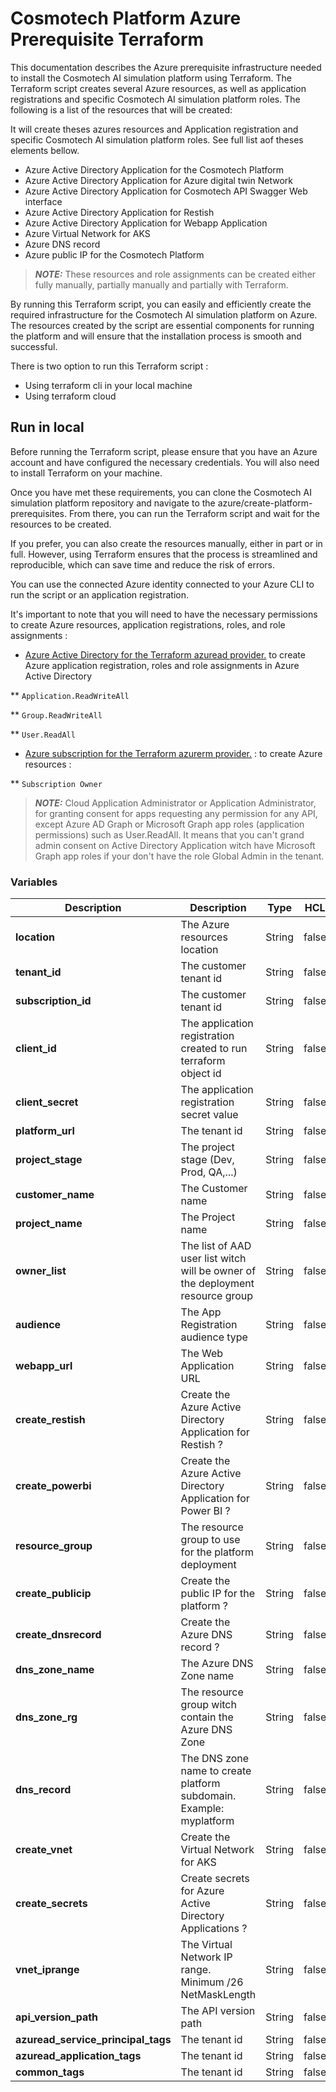 # Cosmotech Platform Azure Prerequisite Terraform

This documentation describes the Azure prerequisite infrastructure needed to install the Cosmotech AI simulation platform using Terraform. The Terraform script creates several Azure resources, as well as application registrations and specific Cosmotech AI simulation platform roles. The following is a list of the resources that will be created:

It will create theses azures resources and Application registration and specific Cosmotech AI simulation platform roles. See full list aof theses elements bellow.

- Azure Active Directory Application for the Cosmotech Platform
- Azure Active Directory Application for Azure digital twin Network
- Azure Active Directory Application for Cosmotech API Swagger Web interface
- Azure Active Directory Application for Restish
- Azure Active Directory Application for Webapp Application
- Azure Virtual Network for AKS
- Azure DNS record
- Azure public IP for the Cosmotech Platform

> **_NOTE:_**  These resources and role assignments can be created either fully manually, partially manually and partially with Terraform.

By running this Terraform script, you can easily and efficiently create the required infrastructure for the Cosmotech AI simulation platform on Azure. The resources created by the script are essential components for running the platform and will ensure that the installation process is smooth and successful.

There is two option to run this Terraform script :

- Using terraform cli in your local machine
- Using terraform cloud

## Run in local

Before running the Terraform script, please ensure that you have an Azure account and have configured the necessary credentials. You will also need to install Terraform on your machine.

Once you have met these requirements, you can clone the Cosmotech AI simulation platform repository and navigate to the azure/create-platform-prerequisites. From there, you can run the Terraform script and wait for the resources to be created.

If you prefer, you can also create the resources manually, either in part or in full. However, using Terraform ensures that the process is streamlined and reproducible, which can save time and reduce the risk of errors.

You can use the connected Azure identity connected to your Azure CLI to run the script or an application registration.


It's important to note that you will need to have the necessary permissions to create Azure resources, application registrations, roles, and role assignments :

* [Azure Active Directory for the Terraform azuread provider.](https://registry.terraform.io/providers/hashicorp/azuread/latest/docs/guides/service_principal_client_secret) to create Azure application registration, roles and role assignments in Azure Active Directory

** `Application.ReadWriteAll`

** `Group.ReadWriteAll`

** `User.ReadAll`

* [Azure subscription for the Terraform azurerm provider.](https://registry.terraform.io/providers/hashicorp/azurerm/latest/docs/guides/service_principal_client_secret) :  to create Azure resources :

** `Subscription Owner`

> **_NOTE:_**  Cloud Application Administrator or Application Administrator, for granting consent for apps requesting any permission for any API, except Azure AD Graph or Microsoft Graph app roles (application permissions) such as User.ReadAll. It means that you can't grand admin consent on Active Directory Application witch have Microsoft Graph app roles if your don't have the role Global Admin in the tenant.

### Variables

| Description                        | Description                                                                    | Type   | HCL   | Sensitive | Default | Comment |
| ---------------------------------- | ------------------------------------------------------------------------------ | ------ | ----- | --------- | ------- | ------- |
| **location**                       | The Azure resources location                                                   | String | false | false     |         |         |
| **tenant_id**                      | The customer tenant id                                                         | String | false | false     |         |         |
| **subscription_id**                | The customer tenant id                                                         | String | false | false     |         |         |
| **client_id**                      | The application registration created to run terraform object id                | String | false | false     |         |         |
| **client_secret**                  | The application registration secret value                                      | String | false | false     |         |         |
| **platform_url**                   | The tenant id                                                                  | String | false | false     |         |         |
| **project_stage**                  | The project stage (Dev, Prod, QA,...)                                          | String | false | false     |         |         |
| **customer_name**                  | The Customer name                                                              | String | false | false     |         |         |
| **project_name**                   | The Project name                                                               | String | false | false     |         |         |
| **owner_list**                     | The list of AAD user list witch will be owner of the deployment resource group | String | false | false     |         |         |
| **audience**                       | The App Registration audience type                                             | String | false | false     |         |         |
| **webapp_url**                     | The Web Application URL                                                        | String | false | false     |         |         |
| **create_restish**                 | Create the Azure Active Directory Application for Restish ?                    | String | false | false     |         |         |
| **create_powerbi**                 | Create the Azure Active Directory Application for Power BI ?                   | String | false | false     |         |         |
| **resource_group**                 | The resource group to use for the platform deployment                          | String | false | false     |         |         |
| **create_publicip**                | Create the public IP for the platform ?                                        | String | false | false     |         |         |
| **create_dnsrecord**               | Create the Azure DNS record ?                                                  | String | false | false     |         |         |
| **dns_zone_name**                  | The Azure DNS Zone name                                                        | String | false | false     |         |         |
| **dns_zone_rg**                    | The resource group witch contain the Azure DNS Zone                            | String | false | false     |         |         |
| **dns_record**                     | The DNS zone name to create platform subdomain. Example: myplatform            | String | false | false     |         |         |
| **create_vnet**                    | Create the Virtual Network for AKS                                             | String | false | false     |         |         |
| **create_secrets**                 | Create secrets for Azure Active Directory Applications ?                       | String | false | false     |         |         |
| **vnet_iprange**                   | The Virtual Network IP range. Minimum /26 NetMaskLength                        | String | false | false     |         |         |
| **api_version_path**               | The API version path                                                           | String | false | false     |         |         |
| **azuread_service_principal_tags** | The tenant id                                                                  | String | false | false     |         |         |
| **azuread_application_tags**       | The tenant id                                                                  | String | false | false     |         |         |
| **common_tags**                    | The tenant id                                                                  | String | false | false     |         |         |